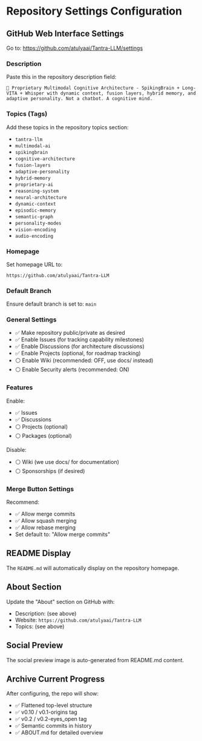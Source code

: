 # Repository Settings Configuration

## GitHub Web Interface Settings

Go to: https://github.com/atulyaai/Tantra-LLM/settings

### Description
Paste this in the repository description field:

```
🧠 Proprietary Multimodal Cognitive Architecture - SpikingBrain + Long-VITA + Whisper with dynamic context, fusion layers, hybrid memory, and adaptive personality. Not a chatbot. A cognitive mind.
```

### Topics (Tags)
Add these topics in the repository topics section:

- `tantra-llm`
- `multimodal-ai`
- `spikingbrain`
- `cognitive-architecture`
- `fusion-layers`
- `adaptive-personality`
- `hybrid-memory`
- `proprietary-ai`
- `reasoning-system`
- `neural-architecture`
- `dynamic-context`
- `episodic-memory`
- `semantic-graph`
- `personality-modes`
- `vision-encoding`
- `audio-encoding`

### Homepage
Set homepage URL to:
```
https://github.com/atulyaai/Tantra-LLM
```

### Default Branch
Ensure default branch is set to: `main`

### General Settings

- ✅ Make repository public/private as desired
- ✅ Enable Issues (for tracking capability milestones)
- ✅ Enable Discussions (for architecture discussions)
- ✅ Enable Projects (optional, for roadmap tracking)
- ⚪ Enable Wiki (recommended: OFF, use docs/ instead)
- ⚪ Enable Security alerts (recommended: ON)

### Features

Enable:
- ✅ Issues
- ✅ Discussions
- ⚪ Projects (optional)
- ⚪ Packages (optional)

Disable:
- ⚪ Wiki (we use docs/ for documentation)
- ⚪ Sponsorships (if desired)

### Merge Button Settings

Recommend:
- ✅ Allow merge commits
- ✅ Allow squash merging
- ✅ Allow rebase merging
- Set default to: "Allow merge commits"

## README Display

The `README.md` will automatically display on the repository homepage.

## About Section

Update the "About" section on GitHub with:
- Description: (see above)
- Website: `https://github.com/atulyaai/Tantra-LLM`
- Topics: (see above)

## Social Preview

The social preview image is auto-generated from README.md content.

## Archive Current Progress

After configuring, the repo will show:
- ✅ Flattened top-level structure
- ✅ v0.10 / v0.1-origins tag
- ✅ v0.2 / v0.2-eyes_open tag
- ✅ Semantic commits in history
- ✅ ABOUT.md for detailed overview

